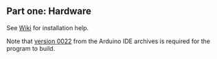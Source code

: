 ## Part one: Hardware ##

See [Wiki](https://github.com/sinnerschrader/digitalfoosball/wiki/Installation-Instructions:-Part-1:-Hardware) for installation help.

Note that [version 0022](http://arduino.cc/en/Main/OldSoftwareReleases) from the Arduino IDE archives is required for the program to build.
